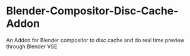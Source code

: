 # Blender-Compositor-Disc-Cache-Addon
An Addon for Blender compositor to disc cache and do real time preview through Blender VSE
